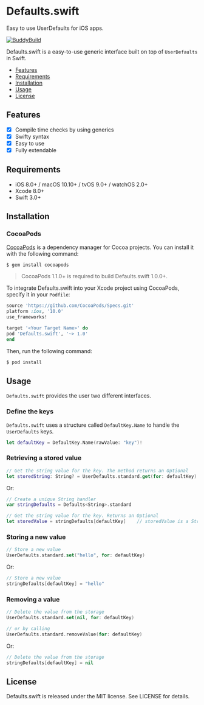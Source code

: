 # Defaults.swift
Easy to use UserDefaults for iOS apps.

[![BuddyBuild](https://dashboard.buddybuild.com/api/statusImage?appID=5805ce90187d20010067a129&branch=master&build=latest)](https://dashboard.buddybuild.com/apps/5805ce90187d20010067a129/build/latest)

Defaults.swift is a easy-to-use generic interface built on top of `UserDefaults` in Swift.

- [Features](#features)
- [Requirements](#requirements)
- [Installation](#installation)
- [Usage](#usage)
- [License](#license)

## Features

- [x] Compile time checks by using generics
- [x] Swifty syntax
- [x] Easy to use
- [x] Fully extendable

## Requirements

- iOS 8.0+ / macOS 10.10+ / tvOS 9.0+ / watchOS 2.0+
- Xcode 8.0+
- Swift 3.0+

## Installation

### CocoaPods

[CocoaPods](http://cocoapods.org) is a dependency manager for Cocoa projects. You can install it with the following command:

```bash
$ gem install cocoapods
```

> CocoaPods 1.1.0+ is required to build Defaults.swift 1.0.0+.

To integrate Defaults.swift into your Xcode project using CocoaPods, specify it in your `Podfile`:

```ruby
source 'https://github.com/CocoaPods/Specs.git'
platform :ios, '10.0'
use_frameworks!

target '<Your Target Name>' do
pod 'Defaults.swift', '~> 1.0'
end
```

Then, run the following command:

```bash
$ pod install
```

## Usage

`Defaults.swift` provides the user two different interfaces.

### Define the keys

`Defaults.swift` uses a structure called `DefaultKey.Name` to handle the `UserDefaults` keys.

```swift
let defaultKey = DefaultKey.Name(rawValue: "key")!
```

### Retrieving a stored value

```swift
// Get the string value for the key. The method returns an Optional
let storedString: String? = UserDefaults.standard.get(for: defaultKey)
```

Or:
```swift
// Create a unique String handler
var stringDefaults = Defaults<String>.standard

// Get the string value for the key. Returns an Optional
let storedValue = stringDefaults[defaultKey]    // storedValue is a String?
```

### Storing a new value

```swift
// Store a new value
UserDefaults.standard.set("hello", for: defaultKey)
```

Or:
```swift
// Store a new value
stringDefaults[defaultKey] = "hello"
```

### Removing a value

```swift
// Delete the value from the storage
UserDefaults.standard.set(nil, for: defaultKey)

// or by calling
UserDefaults.standard.removeValue(for: defaultKey)
```

Or:
```swift
// Delete the value from the storage
stringDefaults[defaultKey] = nil
```

## License

Defaults.swift is released under the MIT license. See LICENSE for details.
